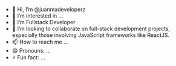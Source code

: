 - 👋 Hi, I’m @juanmadeveloperz
- 👀 I’m interested in ...
- 🌱 I’m Fullstack Developer
- 💞️ I’m looking to collaborate on full-stack development projects, especially those involving JavaScript frameworks like ReactJS.
- 📫 How to reach me ...
- 😄 Pronouns: ...
- ⚡ Fun fact: ...

<!---
juanmadeveloperz/juanmadeveloperz is a ✨ special ✨ repository because its `README.md` (this file) appears on your GitHub profile.
You can click the Preview link to take a look at your changes.
--->
